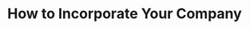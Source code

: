 ---
layout: blog
publisher: Medium
originalurl: https://medium.com/@tylertate/startup-cheat-sheet-how-to-incorporate-your-company-c85384e8f7a0
title: "How to Incorporate Your Company"
snippet: "So, you’re ready to setup the legal structure for your startup."
---